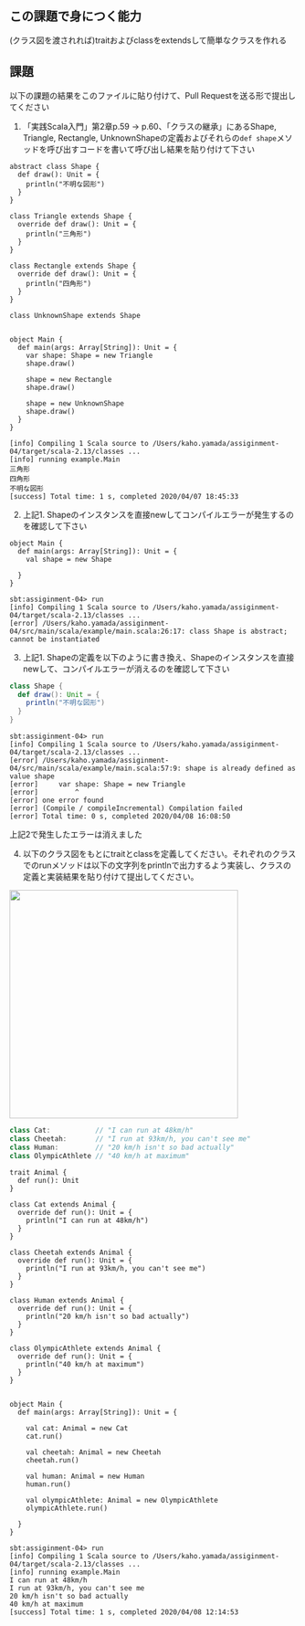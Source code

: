 ## この課題で身につく能力

(クラス図を渡されれば)traitおよびclassをextendsして簡単なクラスを作れる

## 課題

以下の課題の結果をこのファイルに貼り付けて、Pull Requestを送る形で提出してください

1. 「実践Scala入門」第2章p.59 -> p.60、「クラスの継承」にあるShape, Triangle, Rectangle, UnknownShapeの定義およびそれらの`def shape`メソッドを呼び出すコードを書いて呼び出し結果を貼り付けて下さい

```
abstract class Shape {
  def draw(): Unit = {
    println("不明な図形")
  }
}

class Triangle extends Shape {
  override def draw(): Unit = {
    println("三角形")
  }
}

class Rectangle extends Shape {
  override def draw(): Unit = {
    println("四角形")
  }
}

class UnknownShape extends Shape


object Main {
  def main(args: Array[String]): Unit = {
    var shape: Shape = new Triangle
    shape.draw()

    shape = new Rectangle
    shape.draw()

    shape = new UnknownShape
    shape.draw()
  }
}
```
```
[info] Compiling 1 Scala source to /Users/kaho.yamada/assiginment-04/target/scala-2.13/classes ...
[info] running example.Main 
三角形
四角形
不明な図形
[success] Total time: 1 s, completed 2020/04/07 18:45:33
```

2. 上記1. Shapeのインスタンスを直接newしてコンパイルエラーが発生するのを確認して下さい

```
object Main {
  def main(args: Array[String]): Unit = {
    val shape = new Shape

  }
}
```
```
sbt:assiginment-04> run
[info] Compiling 1 Scala source to /Users/kaho.yamada/assiginment-04/target/scala-2.13/classes ...
[error] /Users/kaho.yamada/assiginment-04/src/main/scala/example/main.scala:26:17: class Shape is abstract; cannot be instantiated
```
3. 上記1. Shapeの定義を以下のように書き換え、Shapeのインスタンスを直接newして、コンパイルエラーが消えるのを確認して下さい

```scala
class Shape {
  def draw(): Unit = {
    println("不明な図形")
  }
}
```
```
sbt:assiginment-04> run
[info] Compiling 1 Scala source to /Users/kaho.yamada/assiginment-04/target/scala-2.13/classes ...
[error] /Users/kaho.yamada/assiginment-04/src/main/scala/example/main.scala:57:9: shape is already defined as value shape
[error]     var shape: Shape = new Triangle
[error]         ^
[error] one error found
[error] (Compile / compileIncremental) Compilation failed
[error] Total time: 0 s, completed 2020/04/08 16:08:50
```
上記2で発生したエラーは消えました

4. 以下のクラス図をもとにtraitとclassを定義してください。それぞれのクラスでのrunメソッドは以下の文字列をprintlnで出力するよう実装し、クラスの定義と実装結果を貼り付けて提出してください。

<img width=400 src="https://user-images.githubusercontent.com/7414320/76874598-bf3af180-68b2-11ea-8659-b076dd4f29d0.jpg" />

```scala
class Cat:           // "I can run at 48km/h" 
class Cheetah:       // "I run at 93km/h, you can't see me" 
class Human:         // "20 km/h isn't so bad actually" 
class OlympicAthlete // "40 km/h at maximum" 
```

```
trait Animal {
  def run(): Unit
}

class Cat extends Animal {
  override def run(): Unit = {
    println("I can run at 48km/h")
  }
}

class Cheetah extends Animal {
  override def run(): Unit = {
    println("I run at 93km/h, you can't see me")
  }
}

class Human extends Animal {
  override def run(): Unit = {
    println("20 km/h isn't so bad actually")
  }
}

class OlympicAthlete extends Animal {
  override def run(): Unit = {
    println("40 km/h at maximum")
  }
}


object Main {
  def main(args: Array[String]): Unit = {

    val cat: Animal = new Cat
    cat.run()

    val cheetah: Animal = new Cheetah
    cheetah.run()

    val human: Animal = new Human
    human.run()

    val olympicAthlete: Animal = new OlympicAthlete
    olympicAthlete.run()

  }
}
```
```
sbt:assiginment-04> run
[info] Compiling 1 Scala source to /Users/kaho.yamada/assiginment-04/target/scala-2.13/classes ...
[info] running example.Main 
I can run at 48km/h
I run at 93km/h, you can't see me
20 km/h isn't so bad actually
40 km/h at maximum
[success] Total time: 1 s, completed 2020/04/08 12:14:53

```